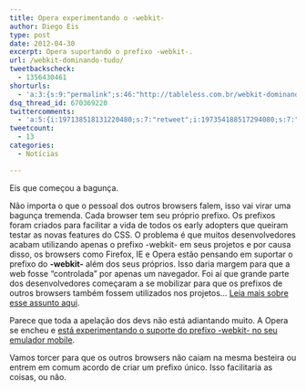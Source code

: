 ```yaml
---
title: Opera experimentando o -webkit-
author: Diego Eis
type: post
date: 2012-04-30
excerpt: Opera suportando o prefixo -webkit-.
url: /webkit-dominando-tudo/
tweetbackscheck:
  - 1356430461
shorturls:
  - 'a:3:{s:9:"permalink";s:46:"http://tableless.com.br/webkit-dominando-tudo/";s:7:"tinyurl";s:26:"http://tinyurl.com/87u6g3x";s:4:"isgd";s:19:"http://is.gd/wJBJW5";}'
dsq_thread_id: 670369220
twittercomments:
  - 'a:5:{i:197138518131220480;s:7:"retweet";i:197354188517294080;s:7:"retweet";i:197270839320776704;s:7:"retweet";i:197078838512074753;s:7:"retweet";i:197019239037669376;s:7:"retweet";}'
tweetcount:
  - 13
categories:
  - Notícias

---
```

Eis que começou a bagunça.

Não importa o que o pessoal dos outros browsers falem, isso vai virar uma bagunça tremenda. Cada browser tem seu próprio prefixo. Os prefixos foram criados para facilitar a vida de todos os early adopters que queiram testar as novas features do CSS. O problema é que muitos desenvolvedores acabam utilizando apenas o prefixo -webkit- em seus projetos e por causa disso, os browsers como Firefox, IE e Opera estão pensando em suportar o prefixo do **-webkit-** além dos seus próprios. Isso daria margem para que a web fosse &#8220;controlada&#8221; por apenas um navegador. Foi aí que grande parte dos desenvolvedores começaram a se mobilizar para que os prefixos de outros browsers também fossem utilizados nos projetos&#8230; [Leia mais sobre esse assunto aqui][1].

Parece que toda a apelação dos devs não está adiantando muito. A Opera se encheu e [está experimentando o suporte do prefixo -webkit- no seu emulador mobile][2].

Vamos torcer para que os outros browsers não caiam na mesma besteira ou entrem em comum acordo de criar um prefixo único. Isso facilitaria as coisas, ou não.

 [1]: http://tableless.com.br/prefixos-dos-browsers-a-web-precisa-de-voce/
 [2]: http://dev.opera.com/articles/view/opera-mobile-emulator-experimental-webkit-prefix-support/?utm_source=Tableless&utm_medium=PostLink&utm_campaign=TablelessPostLink&utm_nooverride=1